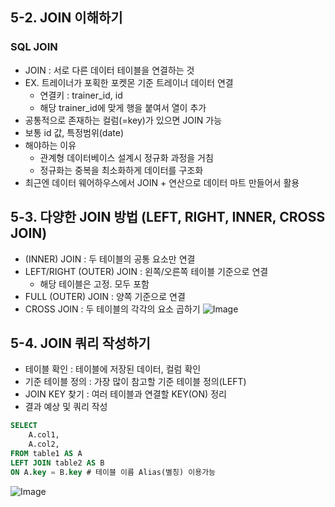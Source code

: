 ## 5-2. JOIN 이해하기

### SQL JOIN
- JOIN : 서로 다른 데이터 테이블을 연결하는 것
- EX. 트레이너가 포획한 포켓몬 기준 트레이너 데이터 연결
    - 연결키 : trainer_id, id
    - 해당 trainer_id에 맞게 행을 붙여서 열이 추가
- 공통적으로 존재하는 컬럼(=key)가 있으면 JOIN 가능
- 보통 id 값, 특정범위(date)
- 해야하는 이유
    - 관계형 데이터베이스 설계시 정규화 과정을 거침
    - 정규화는 중복을 최소화하게 데이터를 구조화
- 최근엔 데이터 웨어하우스에서 JOIN + 연산으로 데이터 마트 만들어서 활용

## 5-3. 다양한 JOIN 방법 (LEFT, RIGHT, INNER, CROSS JOIN)

- (INNER) JOIN : 두 테이블의 공통 요소만 연결
- LEFT/RIGHT (OUTER) JOIN : 왼쪽/오른쪽 테이블 기준으로 연결
    - 해당 테이블은 고정. 모두 포함
- FULL (OUTER) JOIN : 양쪽 기준으로 연결
- CROSS JOIN : 두 테이블의 각각의 요소 곱하기
![Image](https://github.com/user-attachments/assets/2e586879-adf0-49ee-90e5-45164c5d0446)

## 5-4. JOIN 쿼리 작성하기

- 테이블 확인 : 테이블에 저장된 데이터, 컬럼 확인
- 기준 테이블 정의 : 가장 많이 참고할 기준 테이블 정의(LEFT)
- JOIN KEY 찾기 : 여러 테이블과 연결할 KEY(ON) 정리
- 결과 예상 및 쿼리 작성

```SQL
SELECT
    A.col1,
    A.col2,
FROM table1 AS A
LEFT JOIN table2 AS B
ON A.key = B.key # 테이블 이름 Alias(별칭) 이용가능
```

![Image](https://github.com/user-attachments/assets/d0293419-aafd-4be5-9adf-4933cb424536)



